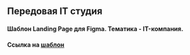 ## Передовая IT студия
#### Шаблон __Landing Page__ для __Figma__. Тематика - IT-компания.
#### Ссылка на [шаблон](https://www.figma.com/file/baQy8qaeJ6hRQfkpm6taqmTh/Templates-%234.-More-on-Figma.info?node-id=0%3A1)

